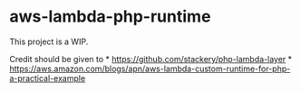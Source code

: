 # aws-lambda-php-runtime

This project is a WIP.

Credit should be given to 
    * https://github.com/stackery/php-lambda-layer
    * https://aws.amazon.com/blogs/apn/aws-lambda-custom-runtime-for-php-a-practical-example